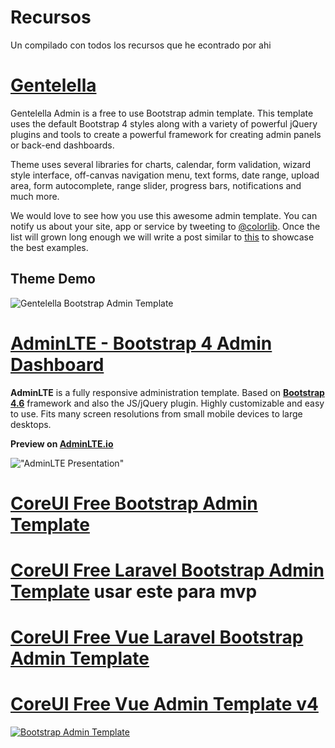 # Recursos
Un compilado con todos los recursos que he econtrado por ahi


# [Gentelella](https://github.com/ColorlibHQ/gentelella)

Gentelella Admin is a free to use Bootstrap admin template.
This template uses the default Bootstrap 4 styles along with a variety of powerful jQuery plugins and tools to create a powerful framework for creating admin panels or back-end dashboards.

Theme uses several libraries for charts, calendar, form validation, wizard style interface, off-canvas navigation menu, text forms, date range, upload area, form autocomplete, range slider, progress bars, notifications and much more.

We would love to see how you use this awesome admin template. You can notify us about your site, app or service by tweeting to [@colorlib](https://twitter.com/colorlib). Once the list will grown long enough we will write a post similar to [this](https://colorlib.com/wp/avada-theme-examples/) to showcase the best examples.


## Theme Demo
![Gentelella Bootstrap Admin Template](https://cdn.colorlib.com/wp/wp-content/uploads/sites/2/gentelella-admin-template-preview.jpg 
"Gentelella Theme Browser Preview")


# [AdminLTE - Bootstrap 4 Admin Dashboard](https://adminlte.io)

**AdminLTE** is a fully responsive administration template. Based on **[Bootstrap 4.6](https://getbootstrap.com/)** framework and also the JS/jQuery plugin.
Highly customizable and easy to use. Fits many screen resolutions from small mobile devices to large desktops.

**Preview on [AdminLTE.io](https://adminlte.io/themes/v3)**

 

!["AdminLTE Presentation"](https://adminlte.io/AdminLTE3.png "AdminLTE Presentation")

 
 # [CoreUI Free Bootstrap Admin Template](https://github.com/coreui/coreui-free-bootstrap-admin-template)
 # [CoreUI Free Laravel Bootstrap Admin Template](https://github.com/coreui/coreui-free-laravel-admin-template) usar este para mvp
 
 # [CoreUI Free Vue Laravel Bootstrap Admin Template](https://github.com/coreui/coreui-free-vue-laravel-admin-template)
 # [CoreUI Free Vue Admin Template v4](https://github.com/coreui/coreui-free-vue-admin-template)
 
 [![Bootstrap Admin Template](https://coreui.io/images/github/vue-free-template-3.gif)](https://coreui.io/)

